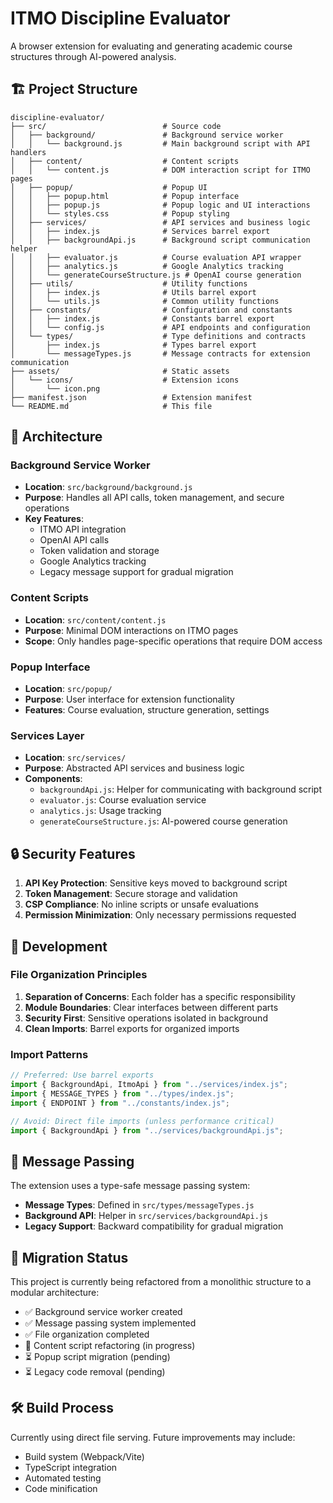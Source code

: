 # ITMO Discipline Evaluator

A browser extension for evaluating and generating academic course structures through AI-powered analysis.

## 🏗️ Project Structure

```
discipline-evaluator/
├── src/                          # Source code
│   ├── background/               # Background service worker
│   │   └── background.js         # Main background script with API handlers
│   ├── content/                  # Content scripts
│   │   └── content.js            # DOM interaction script for ITMO pages
│   ├── popup/                    # Popup UI
│   │   ├── popup.html            # Popup interface
│   │   ├── popup.js              # Popup logic and UI interactions
│   │   └── styles.css            # Popup styling
│   ├── services/                 # API services and business logic
│   │   ├── index.js              # Services barrel export
│   │   ├── backgroundApi.js      # Background script communication helper
│   │   ├── evaluator.js          # Course evaluation API wrapper
│   │   ├── analytics.js          # Google Analytics tracking
│   │   └── generateCourseStructure.js # OpenAI course generation
│   ├── utils/                    # Utility functions
│   │   ├── index.js              # Utils barrel export
│   │   └── utils.js              # Common utility functions
│   ├── constants/                # Configuration and constants
│   │   ├── index.js              # Constants barrel export
│   │   └── config.js             # API endpoints and configuration
│   └── types/                    # Type definitions and contracts
│       ├── index.js              # Types barrel export
│       └── messageTypes.js       # Message contracts for extension communication
├── assets/                       # Static assets
│   └── icons/                    # Extension icons
│       └── icon.png
├── manifest.json                 # Extension manifest
└── README.md                     # This file
```

## 🔧 Architecture

### Background Service Worker

- **Location**: `src/background/background.js`
- **Purpose**: Handles all API calls, token management, and secure operations
- **Key Features**:
  - ITMO API integration
  - OpenAI API calls
  - Token validation and storage
  - Google Analytics tracking
  - Legacy message support for gradual migration

### Content Scripts

- **Location**: `src/content/content.js`
- **Purpose**: Minimal DOM interactions on ITMO pages
- **Scope**: Only handles page-specific operations that require DOM access

### Popup Interface

- **Location**: `src/popup/`
- **Purpose**: User interface for extension functionality
- **Features**: Course evaluation, structure generation, settings

### Services Layer

- **Location**: `src/services/`
- **Purpose**: Abstracted API services and business logic
- **Components**:
  - `backgroundApi.js`: Helper for communicating with background script
  - `evaluator.js`: Course evaluation service
  - `analytics.js`: Usage tracking
  - `generateCourseStructure.js`: AI-powered course generation

## 🔒 Security Features

1. **API Key Protection**: Sensitive keys moved to background script
2. **Token Management**: Secure storage and validation
3. **CSP Compliance**: No inline scripts or unsafe evaluations
4. **Permission Minimization**: Only necessary permissions requested

## 🚀 Development

### File Organization Principles

1. **Separation of Concerns**: Each folder has a specific responsibility
2. **Module Boundaries**: Clear interfaces between different parts
3. **Security First**: Sensitive operations isolated in background
4. **Clean Imports**: Barrel exports for organized imports

### Import Patterns

```javascript
// Preferred: Use barrel exports
import { BackgroundApi, ItmoApi } from "../services/index.js";
import { MESSAGE_TYPES } from "../types/index.js";
import { ENDPOINT } from "../constants/index.js";

// Avoid: Direct file imports (unless performance critical)
import { BackgroundApi } from "../services/backgroundApi.js";
```

## 📡 Message Passing

The extension uses a type-safe message passing system:

- **Message Types**: Defined in `src/types/messageTypes.js`
- **Background API**: Helper in `src/services/backgroundApi.js`
- **Legacy Support**: Backward compatibility for gradual migration

## 🔄 Migration Status

This project is currently being refactored from a monolithic structure to a modular architecture:

- ✅ Background service worker created
- ✅ Message passing system implemented
- ✅ File organization completed
- 🔄 Content script refactoring (in progress)
- ⏳ Popup script migration (pending)
- ⏳ Legacy code removal (pending)

## 🛠️ Build Process

Currently using direct file serving. Future improvements may include:

- Build system (Webpack/Vite)
- TypeScript integration
- Automated testing
- Code minification
